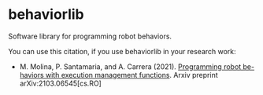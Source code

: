 # behaviorlib

Software library for programming robot behaviors.

You can use this citation, if you use behaviorlib in your research work:

- M.  Molina,  P.  Santamaria,  and  A.  Carrera (2021). [Programming  robot  be-haviors  with  execution  management  functions](https://arxiv.org/abs/2103.06545).  Arxiv  preprint arXiv:2103.06545[cs.RO]
